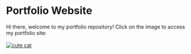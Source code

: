 # Portfolio Website

Hi there, welcome to my portfolio repository!
Click on the image to access my portfolio site:
\
\
[![cute cat](https://cdn-icons-png.flaticon.com/256/11172/11172322.png)](https://harmonious-stardust-67dd19.netlify.app/)

